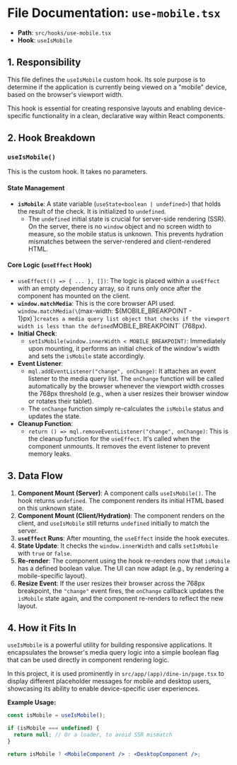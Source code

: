 
# File Documentation: `use-mobile.tsx`

-   **Path**: `src/hooks/use-mobile.tsx`
-   **Hook**: `useIsMobile`

## 1. Responsibility

This file defines the `useIsMobile` custom hook. Its sole purpose is to determine if the application is currently being viewed on a "mobile" device, based on the browser's viewport width.

This hook is essential for creating responsive layouts and enabling device-specific functionality in a clean, declarative way within React components.

## 2. Hook Breakdown

### `useIsMobile()`

This is the custom hook. It takes no parameters.

#### State Management
-   **`isMobile`**: A state variable (`useState<boolean | undefined>`) that holds the result of the check. It is initialized to `undefined`.
    -   The `undefined` initial state is crucial for server-side rendering (SSR). On the server, there is no `window` object and no screen width to measure, so the mobile status is unknown. This prevents hydration mismatches between the server-rendered and client-rendered HTML.

#### Core Logic (`useEffect` Hook)

-   `useEffect(() => { ... }, [])`: The logic is placed within a `useEffect` with an empty dependency array, so it runs only once after the component has mounted on the client.
-   **`window.matchMedia`**: This is the core browser API used. `window.matchMedia(\`(max-width: ${MOBILE_BREAKPOINT - 1}px)\`)` creates a media query list object that checks if the viewport width is less than the defined `MOBILE_BREAKPOINT` (768px).
-   **Initial Check**:
    -   `setIsMobile(window.innerWidth < MOBILE_BREAKPOINT)`: Immediately upon mounting, it performs an initial check of the window's width and sets the `isMobile` state accordingly.
-   **Event Listener**:
    -   `mql.addEventListener("change", onChange)`: It attaches an event listener to the media query list. The `onChange` function will be called automatically by the browser whenever the viewport width crosses the 768px threshold (e.g., when a user resizes their browser window or rotates their tablet).
    -   The `onChange` function simply re-calculates the `isMobile` status and updates the state.
-   **Cleanup Function**:
    -   `return () => mql.removeEventListener("change", onChange)`: This is the cleanup function for the `useEffect`. It's called when the component unmounts. It removes the event listener to prevent memory leaks.

## 3. Data Flow

1.  **Component Mount (Server)**: A component calls `useIsMobile()`. The hook returns `undefined`. The component renders its initial HTML based on this unknown state.
2.  **Component Mount (Client/Hydration)**: The component renders on the client, and `useIsMobile` still returns `undefined` initially to match the server.
3.  **`useEffect` Runs**: After mounting, the `useEffect` inside the hook executes.
4.  **State Update**: It checks the `window.innerWidth` and calls `setIsMobile` with `true` or `false`.
5.  **Re-render**: The component using the hook re-renders now that `isMobile` has a defined boolean value. The UI can now adapt (e.g., by rendering a mobile-specific layout).
6.  **Resize Event**: If the user resizes their browser across the 768px breakpoint, the `"change"` event fires, the `onChange` callback updates the `isMobile` state again, and the component re-renders to reflect the new layout.

## 4. How it Fits In

`useIsMobile` is a powerful utility for building responsive applications. It encapsulates the browser's media query logic into a simple boolean flag that can be used directly in component rendering logic.

In this project, it is used prominently in `src/app/(app)/dine-in/page.tsx` to display different placeholder messages for mobile and desktop users, showcasing its ability to enable device-specific user experiences.

**Example Usage:**
```jsx
const isMobile = useIsMobile();

if (isMobile === undefined) {
  return null; // Or a loader, to avoid SSR mismatch
}

return isMobile ? <MobileComponent /> : <DesktopComponent />;
```
